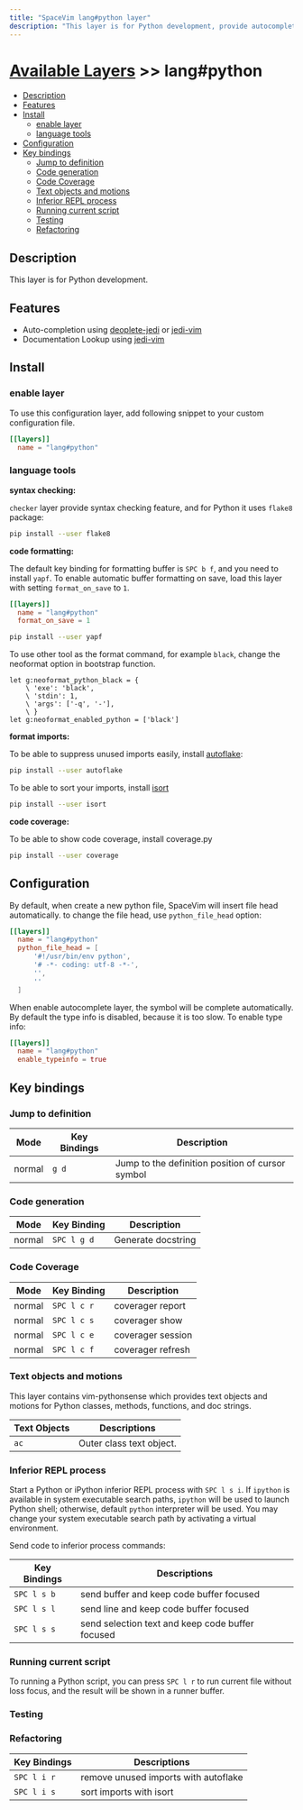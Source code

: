```yaml
---
title: "SpaceVim lang#python layer"
description: "This layer is for Python development, provide autocompletion, syntax checking, code format for Python file."
---
```


# [Available Layers](../../) >> lang#python

<!-- vim-markdown-toc GFM -->

- [Description](#description)
- [Features](#features)
- [Install](#install)
  - [enable layer](#enable-layer)
  - [language tools](#language-tools)
- [Configuration](#configuration)
- [Key bindings](#key-bindings)
  - [Jump to definition](#jump-to-definition)
  - [Code generation](#code-generation)
  - [Code Coverage](#code-coverage)
  - [Text objects and motions](#text-objects-and-motions)
  - [Inferior REPL process](#inferior-repl-process)
  - [Running current script](#running-current-script)
  - [Testing](#testing)
  - [Refactoring](#refactoring)

<!-- vim-markdown-toc -->

## Description

This layer is for Python development.

## Features

- Auto-completion using [deoplete-jedi](https://github.com/zchee/deoplete-jedi) or [jedi-vim](https://github.com/davidhalter/jedi-vim)
- Documentation Lookup using [jedi-vim](https://github.com/davidhalter/jedi-vim)

## Install

### enable layer

To use this configuration layer, add following snippet to your custom configuration file.

```toml
[[layers]]
  name = "lang#python"
```

### language tools

**syntax checking:**

`checker` layer provide syntax checking feature, and for Python it uses `flake8` package:

```sh
pip install --user flake8
```

**code formatting:**

The default key binding for formatting buffer is `SPC b f`,
and you need to install `yapf`.
To enable automatic buffer formatting on save,
load this layer with setting `format_on_save` to `1`.

```toml
[[layers]]
  name = "lang#python"
  format_on_save = 1
```

```sh
pip install --user yapf
```

To use other tool as the format command, for example `black`, change the neoformat option in bootstrap
function.

```viml
let g:neoformat_python_black = {
    \ 'exe': 'black',
    \ 'stdin': 1,
    \ 'args': ['-q', '-'],
    \ }
let g:neoformat_enabled_python = ['black']
```

**format imports:**

To be able to suppress unused imports easily, install [autoflake](https://github.com/myint/autoflake):

```sh
pip install --user autoflake
```

To be able to sort your imports, install [isort](https://github.com/timothycrosley/isort)

```sh
pip install --user isort
```

**code coverage:**

To be able to show code coverage, install coverage.py

```sh
pip install --user coverage
```

## Configuration

By default, when create a new python file, SpaceVim will insert file head automatically.
to change the file head, use `python_file_head` option:

```toml
[[layers]]
  name = "lang#python"
  python_file_head = [
      '#!/usr/bin/env python',
      '# -*- coding: utf-8 -*-',
      '',
      ''
  ]
```

When enable autocomplete layer, the symbol will be complete automatically. By default the type info
is disabled, because it is too slow. To enable type info:

```toml
[[layers]]
  name = "lang#python"
  enable_typeinfo = true
```

## Key bindings

### Jump to definition

| Mode   | Key Bindings | Description                                      |
| ------ | ------------ | ------------------------------------------------ |
| normal | `g d`        | Jump to the definition position of cursor symbol |

### Code generation

| Mode   | Key Binding | Description        |
| ------ | ----------- | ------------------ |
| normal | `SPC l g d` | Generate docstring |

### Code Coverage

| Mode   | Key Binding | Description       |
| ------ | ----------- | ----------------- |
| normal | `SPC l c r` | coverager report  |
| normal | `SPC l c s` | coverager show    |
| normal | `SPC l c e` | coverager session |
| normal | `SPC l c f` | coverager refresh |

### Text objects and motions

This layer contains vim-pythonsense which provides text objects and motions for Python classes, methods, functions, and doc strings.

| Text Objects | Descriptions             |
| ------------ | ------------------------ |
| `ac`         | Outer class text object. |

### Inferior REPL process

Start a Python or iPython inferior REPL process with `SPC l s i`. If `ipython` is available in system executable search paths, `ipython` will be used to launch Python shell; otherwise, default `python` interpreter will be used. You may change your system executable search path by activating a virtual environment.

Send code to inferior process commands:

| Key Bindings | Descriptions                                     |
| ------------ | ------------------------------------------------ |
| `SPC l s b`  | send buffer and keep code buffer focused         |
| `SPC l s l`  | send line and keep code buffer focused           |
| `SPC l s s`  | send selection text and keep code buffer focused |

### Running current script

To running a Python script, you can press `SPC l r` to run current file without loss focus, and the result will be shown in a runner buffer.

### Testing

### Refactoring

| Key Bindings | Descriptions                         |
| ------------ | ------------------------------------ |
| `SPC l i r`  | remove unused imports with autoflake |
| `SPC l i s`  | sort imports with isort              |
